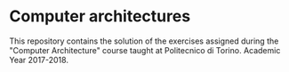 # Computer architectures
This repository contains the solution of the exercises assigned during the "Computer Architecture" course taught at Politecnico di Torino. Academic Year 2017-2018.
